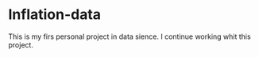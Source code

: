 # Inflation-data

This is my firs personal project in data sience. I continue working whit this project.
